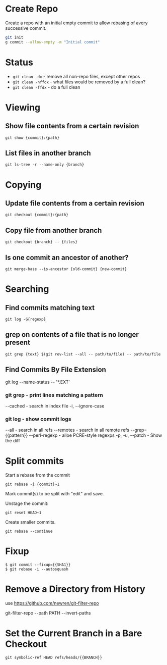 # Create Repo

Create a repo with an initial empty commit to allow
rebasing of avery successive commit.

```sh
git init
g commit --allow-empty -m "Initial commit"
```

# Status

* `git clean -dx` - remove all non-repo files, except other repos
* `git clean -nffdx` - what files would be removed by a full clean?
* `git clean -ffdx` - do a full clean

# Viewing

## Show file contents from a certain revision

```
git show {commit}:{path}
```

## List files in another branch

```shell
git ls-tree -r --name-only {branch}
```

# Copying

## Update file contents from a certain revision

```
git checkout {commit}:{path}
```

## Copy file from another branch

```shell
git checkout {branch} -- {files}
```

## Is one commit an ancestor of another?

```
git merge-base --is-ancestor {old-commit} {new-commit}
```

# Searching

## Find commits matching text

```shell
git log -G{regexp}
```

## grep on contents of a file that is no longer present

```
git grep {text} $(git rev-list --all -- path/to/file) -- path/to/file
```

## Find Commits By File Extension

git log --name-status -- '*.EXT'

### git grep - print lines matching a pattern

--cached - search in index file
-i, --ignore-case

### git log - show commit logs

--all - search in all refs
--remotes - search in all remote refs
--grep={{pattern}}
--perl-regexp - alloe PCRE-style regexps
-p, -u, --patch - Show the diff

# Split commits

Start a rebase from the commit

```
git rebase -i {commit}~1
```

Mark commit(s) to be split with "edit" and save.

Unstage the commit:

```
git reset HEAD~1
```

Create smaller commits.

```
git rebase --continue
```

# Fixup

```
$ git commit --fixup={{SHA1}}
$ git rebase -i --autosquash
```

# Remove a Directory from History

use https://github.com/newren/git-filter-repo

git-filter-repo --path PATH --invert-paths

# Set the Current Branch in a Bare Checkout

```
git symbolic-ref HEAD refs/heads/{{BRANCH}}
```
